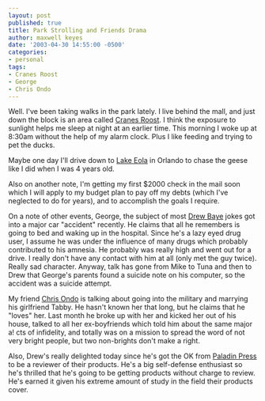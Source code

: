 ```yaml
---
layout: post
published: true
title: Park Strolling and Friends Drama
author: maxwell keyes
date: '2003-04-30 14:55:00 -0500'
categories:
- personal
tags:
- Cranes Roost
- George
- Chris Ondo
---
```


Well. I've been taking walks in the park lately. I live behind the mall, and just down the block is an area called
[Cranes Roost](http://www.altamonte.org/departments/leisure/roost.html). I think the exposure to sunlight helps me sleep
at night at an earlier time. This morning I woke up at 8:30am without the help of my alarm clock. Plus I like feeding
and trying to pet the ducks.

Maybe one day I'll drive down to
[Lake Eola](http://www.cityoforlando.net/public_works/parks/cityparks/lake_eola/LakeEola.htm) in Orlando to chase the
geese like I did when I was 4 years old.

Also on another note, I'm getting my first $2000 check in the mail soon which I will apply to my budget plan to pay off
my debts (which I've neglected to do for years), and to accomplish the goals I require.

On a note of other events, George, the subject of most [Drew Baye](http://www.baye.com/) jokes got into a major car
"accident" recently. He claims that all he remembers is going to bed and waking up in the hospital. Since he's a lazy
eyed drug user, I assume he was under the influence of many drugs which probably contributed to his amnesia. He
probably was really high and went out for a drive. I really don't have any contact with him at all (only met the guy
twice). Really sad character. Anyway, talk has gone from Mike to Tuna and then to Drew that George's parents found a
suicide note on his computer, so the accident was a suicide attempt.

My friend [Chris Ondo](http://www.chrisondo.com/) is talking about going into the military and marrying his girlfriend
Tabby. He hasn't known her that long, but he claims that he "loves" her. Last month he broke up with her and kicked her
out of his house, talked to all her ex-boyfriends which told him about the same major a! cts of infidelity, and totally
was on a mission to spread the word of not very bright people, but two non-brights don't make a right.

Also, Drew's really delighted today since he's got the OK from [Paladin Press](http://www.paladin-press.com/) to be a
reviewer of their products. He's a big self-defense enthusiast so he's thrilled that he's going to be getting products
without charge to review. He's earned it given his extreme amount of study in the field their products cover.
